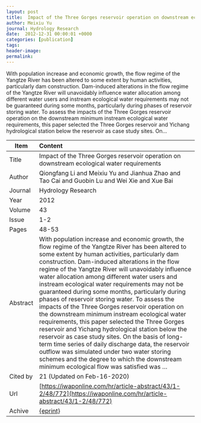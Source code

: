 ```yaml
---
layout: post
title:  Impact of the Three Gorges reservoir operation on downstream ecological water requirements
author: Meixiu Yu
journal: Hydrology Research
date:  2012-12-31 00:00:01 +0000
categories: [publication]
tags: 
header-image: 
permalink: 
---
```

With population increase and economic growth, the flow regime of the Yangtze River has been altered to some extent by human activities, particularly dam construction. Dam-induced alterations in the flow regime of the Yangtze River will unavoidably influence water allocation among different water users and instream ecological water requirements may not be guaranteed during some months, particularly during phases of reservoir storing water. To assess the impacts of the Three Gorges reservoir operation on the downstream minimum instream ecological water requirements, this paper selected the Three Gorges reservoir and Yichang hydrological station below the reservoir as case study sites. On...
<!--the above is the excerpt-->
<!--more-->
<!--the following is the text-->


| Item           | Content     |
| ---------------|:------------|
| Title          | Impact of the Three Gorges reservoir operation on downstream ecological water requirements     |
| Author         | Qiongfang Li and Meixiu Yu and Jianhua Zhao and Tao Cai and Guobin Lu and Wei Xie and Xue Bai    |
| Journal        | Hydrology Research   |
| Year           | 2012      |
| Volume         | 43	   |
| Issue          | 1-2	   |
| Pages          | 48-53	   |
| Abstract       | With population increase and economic growth, the flow regime of the Yangtze River has been altered to some extent by human activities, particularly dam construction. Dam-induced alterations in the flow regime of the Yangtze River will unavoidably influence water allocation among different water users and instream ecological water requirements may not be guaranteed during some months, particularly during phases of reservoir storing water. To assess the impacts of the Three Gorges reservoir operation on the downstream minimum instream ecological water requirements, this paper selected the Three Gorges reservoir and Yichang hydrological station below the reservoir as case study sites. On the basis of long-term time series of daily discharge data, the reservoir outflow was simulated under two water storing schemes and the degree to which the downstream minimum ecological flow was satisfied was …	 |
| Cited by			 | 21 (Updated on Feb-16-2020)   |
| Url  					 | [https://iwaponline.com/hr/article-abstract/43/1-2/48/772](https://iwaponline.com/hr/article-abstract/43/1-2/48/772)		   |
| Achive 	       | [{eprint}]({eprint})		 |

